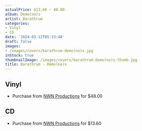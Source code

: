 ```yaml
---
actualPrice: $13.60 - 48.00
album: Demo(no)s
artist: Barathrum
categories:
- Vinyl
- CD
date: '2024-03-12T05:33:48'
draft: false
images:
- /images/covers/barathrum-demo(no)s.jpg
inStock: true
thumbnailImage: /images/covers/barathrum-demo(no)s-thumb.jpg
title: Barathrum - Demo(no)s
---
```


## Vinyl
* Purchase from [NWN Productions](http://shop.nwnprod.com/index.php?route=product/product&path=75&product_id=48227&sort=pd.name&order=ASC) for $48.00
## CD
* Purchase from [NWN Productions](http://shop.nwnprod.com/index.php?route=product/product&path=93&product_id=48228&sort=pd.name&order=ASC) for $13.60
